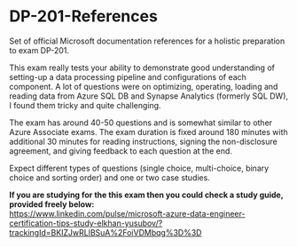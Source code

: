 # DP-201-References
Set of official Microsoft documentation references for a holistic preparation to exam DP-201.

This exam really tests your ability to demonstrate good understanding of setting-up a data processing pipeline and configurations of each component. A lot of questions were on optimizing, operating, loading and reading data from Azure SQL DB and Synapse Analytics (formerly SQL DW), I found them tricky and quite challenging.

The exam has around 40-50 questions and is somewhat similar to other Azure Associate exams. The exam duration is fixed around 180 minutes with additional 30 minutes for reading instructions, signing the non-disclosure agreement, and giving feedback to each question at the end.

Expect different types of questions (single choice, multi-choice, binary choice and sorting order) and one or two case studies.

<b>If you are studying for the this exam then you could check a study guide, provided freely below:</b></br>
https://www.linkedin.com/pulse/microsoft-azure-data-engineer-certification-tips-study-elkhan-yusubov/?trackingId=BKIZJwRLlBSuA%2FoiVDMbqg%3D%3D
